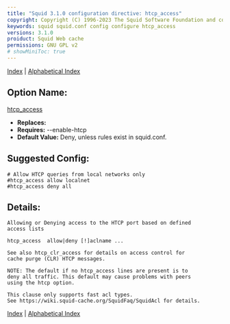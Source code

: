 ```yaml
---
title: "Squid 3.1.0 configuration directive: htcp_access"
copyright: Copyright (C) 1996-2023 The Squid Software Foundation and contributors
keywords: squid squid.conf config configure htcp_access
versions: 3.1.0
proiduct: Squid Web cache
permissions: GNU GPL v2
# showMiniToc: true
---
```

[Index](index#toc_htcp_access) | [Alphabetical Index](index_all#toc_htcp_access)

## Option Name:
[htcp_access](#htcp_access)
 * **Replaces:** 
 * **Requires:** --enable-htcp
 * **Default Value:** Deny, unless rules exist in squid.conf.


## Suggested Config:
```plaintext
# Allow HTCP queries from local networks only
#htcp_access allow localnet
#htcp_access deny all

```

## Details:

	Allowing or Denying access to the HTCP port based on defined
	access lists

	htcp_access  allow|deny [!]aclname ...

	See also htcp_clr_access for details on access control for
	cache purge (CLR) HTCP messages.

	NOTE: The default if no htcp_access lines are present is to
	deny all traffic. This default may cause problems with peers
	using the htcp option.

	This clause only supports fast acl types.
	See https://wiki.squid-cache.org/SquidFaq/SquidAcl for details.




[Index](index#toc_htcp_access) | [Alphabetical Index](index_all#toc_htcp_access)

